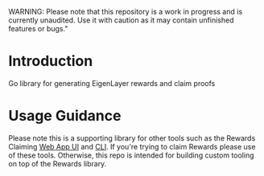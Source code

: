 WARNING: Please note that this repository is a work in progress and is currently unaudited. Use it with caution as it may contain unfinished features or bugs."

# Introduction

Go library for generating EigenLayer rewards and claim proofs

# Usage Guidance

Please note this is a supporting library for other tools such as the Rewards Claiming [Web App UI](https://docs.eigenlayer.xyz/eigenlayer/restaking-guides/restaking-user-guide/testnet/rewards-claiming/claim-rewards/via-ui) and [CLI](https://docs.eigenlayer.xyz/eigenlayer/restaking-guides/restaking-user-guide/testnet/rewards-claiming/claim-rewards/via-cli). If you're trying to claim Rewards please use of these tools. Otherwise, this repo is intended for building custom tooling on top of the Rewards library.
